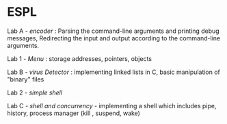 # ESPL

Lab A - *encoder* : Parsing the command-line arguments and printing debug messages, Redirecting the input and output according to the command-line arguments.

Lab 1 - *Menu* : storage addresses, pointers, objects

Lab B - *virus Detector* : implementing linked lists in C, basic manipulation of "binary" files

Lab 2 - *simple shell* 

Lab C - *shell and concurrency* - implementing a shell which includes pipe, history, process manager (kill , suspend, wake)
